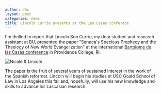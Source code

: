 ```yaml
---
author: dhc 
layout: post
categories: news
title: Lincoln Currie presents at the Las Casas conferece
---
```


I'm thrilled to report that Lincoln Son Currie, my dear student and research assistant at BU, presented the paper "Seneca's Specious Prophecy and the Theology of New World Evangelization" at the international [Bartolomé de las Casas conference](https://catholic-dominican.providence.edu/las-casas-studies-at-providence-college/las-casas-conferences/2023-las-casas-conference/) in Providence College, RI.

![Nicole & Lincoln](https://external-content.duckduckgo.com/iu/?u=https%3A%2F%2Fmission-ministry.providence.edu%2Fwp-content%2Fuploads%2Fsites%2F15%2F2020%2F11%2Flas-casas.jpg&f=1&nofb=1&ipt=cca12726f92713c513161ac8627c54f5c721b7c7c2661c419d73601fe11242da&ipo=images)

The paper is the fruit of several years of sustained interest in the work of the Spanish reformer.
Lincoln will begin his studies at USC Gould School of Law in Los Angeles this fall and, hopefully, will use his new knowledge and skills to advance his Lascasian research.

